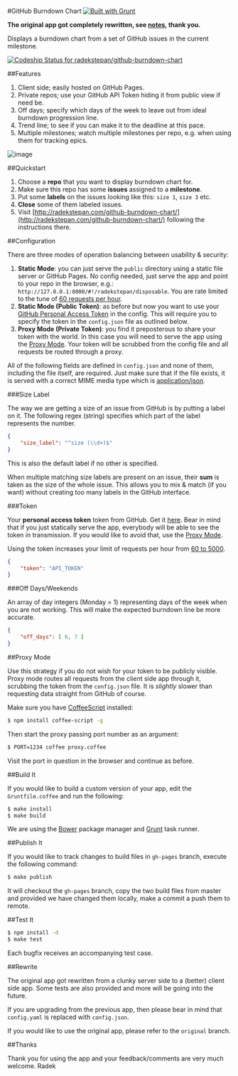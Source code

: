 #GitHub Burndown Chart [![Built with Grunt](https://cdn.gruntjs.com/builtwith.png)](http://gruntjs.com/)

**The original app got completely rewritten, see [notes](#rewrite), thank you.**

Displays a burndown chart from a set of GitHub issues in the current milestone.

[ ![Codeship Status for radekstepan/github-burndown-chart](https://www.codeship.io/projects/d69f4420-e5b0-0130-bbae-1632ddfb80f8/status)](https://www.codeship.io/projects/5855)

##Features

1. Client side; easily hosted on GitHub Pages.
1. Private repos; use your GitHub API Token hiding it from public view if need be.
1. Off days; specify which days of the week to leave out from ideal burndown progression line.
1. Trend line; to see if you can make it to the deadline at this pace.
1. Multiple milestones; watch multiple milestones per repo, e.g. when using them for tracking epics.

![image](https://raw.github.com/radekstepan/github-burndown-chart/master/example.png)

##Quickstart

1. Choose a **repo** that you want to display burndown chart for.
1. Make sure this repo has some **issues** assigned to a **milestone**.
1. Put some **labels** on the issues looking like this: `size 1`, `size 3` etc.
1. **Close** some of them labeled issues.
1. Visit [http://radekstepan.com/github-burndown-chart/](http://radekstepan.com/github-burndown-chart/) following the instructions there.

##Configuration

There are three modes of operation balancing between usability & security:

1. **Static Mode**: you can just serve the `public` directory using a static file server or GitHub Pages. No config needed, just serve the app and point to your repo in the browser, e.g.: `http://127.0.0.1:8000/#!/radekstepan/disposable`. You are rate limited to the tune of [60 requests per hour](http://developer.github.com/v3/#rate-limiting).
1. **Static Mode (Public Token)**: as before but now you want to use your [GitHub Personal Access Token](http://developer.github.com/v3/#authentication) in the config. This will require you to specify the token in the `config.json` file as outlined below.
1. **Proxy Mode (Private Token)**: you find it preposterous to share your token with the world. In this case you will need to serve the app using the [Proxy Mode](#proxy-mode). Your token will be scrubbed from the config file and all requests be routed through a proxy.

All of the following fields are defined in `config.json` and none of them, including the file itself, are required. Just make sure that if the file exists, it is served with a correct MIME media type which is [application/json](http://stackoverflow.com/questions/477816/what-is-the-correct-json-content-type).

###Size Label

The way we are getting a size of an issue from GitHub is by putting a label on it. The following regex (string) specifies which part of the label represents the number.

```json
{
    "size_label": "^size (\\d+)$"
}
```

This is also the default label if no other is specified.

When multiple matching size labels are present on an issue, their **sum** is taken as the size of the whole issue. This allows you to mix & match (if you want) without creating too many labels in the GitHub interface.

###Token

Your **personal access token** token from GitHub. Get it [here](https://github.com/settings/applications). Bear in mind that if you just statically serve the app, everybody will be able to see the token in transmission. If you would like to avoid that, use the [Proxy Mode](#proxy-mode).

Using the token increases your limit of requests per hour from [60 to 5000](http://developer.github.com/v3/#rate-limiting).

```json
{
    "token": "API_TOKEN"
}
```

###Off Days/Weekends

An array of day integers (Monday = 1) representing days of the week when you are not working. This will make the expected burndown line be more accurate.

```json
{
    "off_days": [ 6, 7 ]
}
```

##Proxy Mode

Use this strategy if you do not wish for your token to be publicly visible. Proxy mode routes all requests from the client side app through it, scrubbing the token from the `config.json` file. It is *slightly* slower than requesting data straight from GitHub of course.

Make sure you have [CoffeeScript](http://coffeescript.org/) installed:

```bash
$ npm install coffee-script -g
```

Then start the proxy passing port number as an argument:

```bash
$ PORT=1234 coffee proxy.coffee
```

Visit the port in question in the browser and continue as before.

##Build It

If you would like to build a custom version of your app, edit the `Gruntfile.coffee` and run the following:

```bash
$ make install
$ make build
```

We are using the [Bower](http://bower.io/) package manager and [Grunt](http://gruntjs.com/) task runner.

##Publish It

If you would like to track changes to build files in `gh-pages` branch, execute the following command:

```bash
$ make publish
```

It will checkout the `gh-pages` branch, copy the two build files from master and provided we have changed them locally, make a commit a push them to remote.

##Test It

```bash
$ npm install -d
$ make test
```

Each bugfix receives an accompanying test case.

##Rewrite

The original app got rewritten from a clunky server side to a (better) client side app. Some tests are also provided and more will be going into the future.

If you are upgrading from the previous app, then please bear in mind that `config.yaml` is replaced with `config.json`.

If you would like to use the original app, please refer to the `original` branch.

##Thanks

Thank you for using the app and your feedback/comments are very much welcome. Radek
